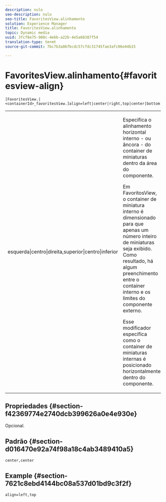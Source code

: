 ```yaml
---
description: nulo
seo-description: nulo
seo-title: FavoritesView.alinhamento
solution: Experience Manager
title: FavoritesView.alinhamento
topic: Dynamic media
uuid: 3fcf8e75-988c-4e6b-a22b-4e5a68387f54
translation-type: tm+mt
source-git-commit: 7bc7b3a86fbcdc57cfdc31745fae3afc06e44b15

---
```



# FavoritesView.alinhamento{#favoritesview-align}

`[FavoritesView.|<containerId>_favoritesView.]align=left|center|right,top|center|bottom`

<table id="table_2B109D2F91E64B5382B31921C3780FA5"> 
 <tbody> 
  <tr> 
   <td colname="col1"> <p><span class="codeph"> esquerda|centro|direita,superior|centro|inferior</span> </p> </td> 
   <td colname="col2"> <p> Especifica o alinhamento horizontal interno - ou âncora - do container de miniaturas dentro da área do componente. </p> <p>Em FavoritosView, o container de miniatura interno é dimensionado para que apenas um número inteiro de miniaturas seja exibido. Como resultado, há algum preenchimento entre o container interno e os limites do componente externo. </p> <p>Esse modificador especifica como o container de miniaturas internas é posicionado horizontalmente dentro do componente. </p> </td> 
  </tr> 
 </tbody> 
</table>

## Propriedades {#section-f42369774e2740dcb399626a0e4e930e}

Opcional.

## Padrão {#section-d016470e92a74f98a18c4ab3489410a5}

`center,center`

## Example {#section-7621c8ebd4144bc08a537d01bd9c3f2f}

`align=left,top`
